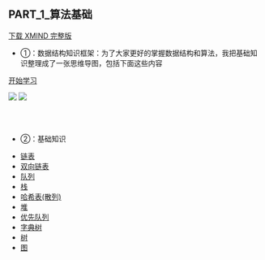 ## PART_1_算法基础

[下载 XMIND 完整版](https://www.cxyhub.com/all/programming/12460/)

- ①：数据结构知识框架：为了大家更好的掌握数据结构和算法，我把基础知识整理成了一张思维导图，包括下面这些内容

[开始学习](./1_数据结构知识框架/README.md) 

<img src="https://www.cxyhub.com/wp-content/uploads/2021/07/algorithm-c.png">
<img src="https://www.cxyhub.com/wp-content/uploads/2021/07/WeChat-_20210726211948.png">

<br/><br/>

- ②：基础知识

*  [链表](./2_基础知识/linked-list/README.md)
*  [双向链表](./2_基础知识/doubly-linked-list/README.md)
*  [队列](./2_基础知识/queue/README.md)
*  [栈](./2_基础知识/stack/README.md)
*  [哈希表(散列)](./2_基础知识/hash-table/README.md)
*  [堆](./2_基础知识/heap/README.md)
*  [优先队列](./2_基础知识/priority-queue/README.md)
*  [字典树](./2_基础知识/trie/README.md)
*  [树](./2_基础知识/tree/README.md)
*  [图](./2_基础知识/graph/README.md) 
